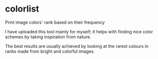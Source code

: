 # colorlist

Print image colors' rank based on their frequency

I have uploaded this tool mainly for myself; it helps with finding nice color schemes by taking inspiration from nature.

The best results are usually achieved by looking at the rarest colours in ranks made from bright and colorful images.
